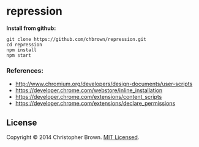 # repression

**Install from github:**

    git clone https://github.com/chbrown/repression.git
    cd repression
    npm install
    npm start


### References:

* http://www.chromium.org/developers/design-documents/user-scripts
* https://developer.chrome.com/webstore/inline_installation
* https://developer.chrome.com/extensions/content_scripts
* https://developer.chrome.com/extensions/declare_permissions


## License

Copyright © 2014 Christopher Brown. [MIT Licensed](LICENSE).
